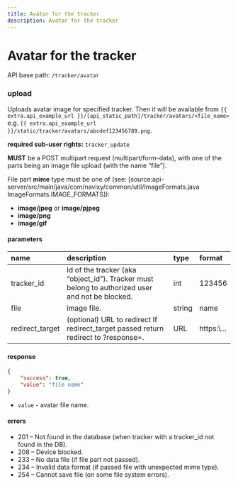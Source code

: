 ```yaml
---
title: Avatar for the tracker
description: Avatar for the tracker
---
```

# Avatar for the tracker

API base path: `/tracker/avatar`

### upload

Uploads avatar image for specified tracker.
Then it will be available from `{{ extra.api_example_url }}/[api_static_path]/tracker/avatars/<file_name>`
e.g. `{{ extra.api_example_url }}/static/tracker/avatars/abcdef123456789.png`.

**required sub-user rights:** `tracker_update`

**MUST** be a POST multipart request (multipart/form-data),
with one of the parts being an image file upload (with the name “file”).

File part **mime** type must be one of (see: [source:api-server/src/main/java/com/navixy/common/util/ImageFormats.java ImageFormats.IMAGE_FORMATS]):

*    **image/jpeg** or **image/pjpeg**
*    **image/png**
*    **image/gif**

#### parameters

| name | description | type| format|
| :------ | :------ | :----- | :------ |
| tracker_id | Id of the tracker (aka “object_id”). Tracker must belong to authorized user and not be blocked. | int | 123456 |
| file | image file. | string | name |
| redirect_target | (optional) URL to redirect If redirect_target passed return redirect to ?response=. | URL | https:\\... |

#### response

```json
{
    "success": true,
    "value": "file name"
}
```

* `value` - avatar file name.

#### errors

* 201 – Not found in the database (when tracker with a tracker_id not found in the DB).
* 208 – Device blocked.
* 233 – No data file (if file part not passed).
* 234 – Invalid data format (if passed file with unexpected mime type).
* 254 – Cannot save file (on some file system errors).
